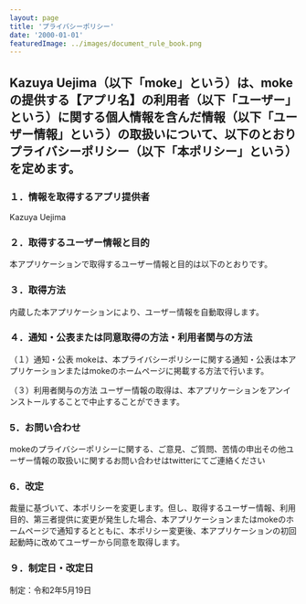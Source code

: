 ```yaml
---
layout: page
title: 'プライバシーポリシー'
date: '2000-01-01'
featuredImage: ../images/document_rule_book.png
---
```


## Kazuya Uejima（以下「moke」という）は、mokeの提供する【アプリ名】の利用者（以下「ユーザー」という）に関する個人情報を含んだ情報（以下「ユーザー情報」という）の取扱いについて、以下のとおりプライバシーポリシー（以下「本ポリシー」という）を定めます。

### １．情報を取得するアプリ提供者
Kazuya Uejima

### ２．取得するユーザー情報と目的
本アプリケーションで取得するユーザー情報と目的は以下のとおりです。


### ３．取得方法
内蔵した本アプリケーションにより、ユーザー情報を自動取得します。

### ４．通知・公表または同意取得の方法・利用者関与の方法
（１）通知・公表
mokeは、本プライバシーポリシーに関する通知・公表は本アプリケーションまたはmokeのホームページに掲載する方法で行います。

（３）利用者関与の方法
ユーザー情報の取得は、本アプリケーションをアンインストールすることで中止することができます。

### 5．お問い合わせ
mokeのプライバシーポリシーに関する、ご意見、ご質問、苦情の申出その他ユーザー情報の取扱いに関するお問い合わせはtwitterにてご連絡ください

### 6．改定
裁量に基づいて、本ポリシーを変更します。但し、取得するユーザー情報、利用目的、第三者提供に変更が発生した場合、本アプリケーションまたはmokeのホームページで通知するとともに、本ポリシー変更後、本アプリケーションの初回起動時に改めてユーザーから同意を取得します。

### ９．制定日・改定日
制定：令和2年5月19日
